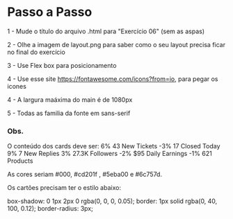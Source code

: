 # Passo a Passo

1 - Mude o título do arquivo .html para "Exercício 06" (sem as aspas)

2 - Olhe a imagem de layout.png para saber como o seu layout precisa ficar no final do exercício

3 - Use Flex box para posicionamento

4 - Use esse site https://fontawesome.com/icons?from=io, para pegar os icones

4 - A largura maáxima do main é de 1080px

5 - Todas as familia da fonte em sans-serif

### Obs.

O conteúdo dos cards deve ser:
6% 43 New Tickets
-3% 17 Closed Today
9% 7 New Replies
3% 27.3K Followers
-2% \$95 Daily Earnings
-1% 621 Products

As cores seriam #000, #cd201f , #5eba00 e #6c757d.

Os cartões precisam ter o estilo abaixo:

box-shadow: 0 1px 2px 0 rgba(0, 0, 0, 0.05);
border: 1px solid rgba(0, 40, 100, 0.12);
border-radius: 3px;
